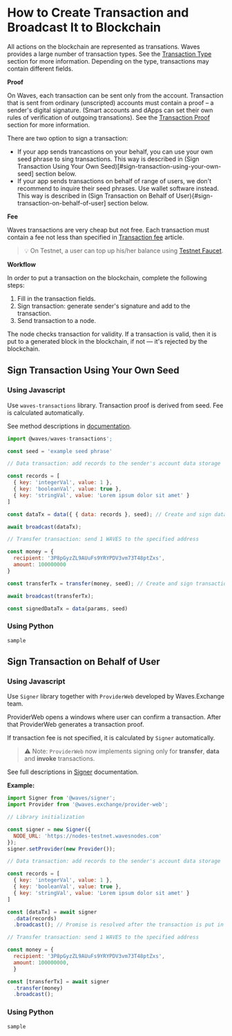 # How to Create Transaction and Broadcast It to Blockchain

All actions on the blockchain are represented as transations. Waves provides a large number of transaction types. See the [Transaction Type](/en/blockchain/transaction-type) section for more information. Depending on the type, transactions may contain different fields.

**Proof**

On Waves, each transaction can be sent only from the account. Transaction that is sent from ordinary (unscripted) accounts must contain a proof – a sender's digital signature. (Smart accounts and dApps can set their own rules of verification of outgoing transations). See the [Transaction Proof](/en/blockchain/transaction/transaction-proof) section for more information.

There are two option to sign a transaction:

* If your app sends trancastions on your behalf, you can use your own seed phrase to sing transactions. This way is described in (Sign Transaction Using Your Own Seed)[#sign-transaction-using-your-own-seed] section below.
* If your app sends transactions on behalf of range of users, we don't recommend to inquire their seed phrases. Use wallet software instead. This way is described in (Sign Transaction on Behalf of User){#sign-transaction-on-behalf-of-user] section below.

**Fee**

Waves transactions are very cheap but not free. Each transaction must contain a fee not less than specified in [Transaction fee](/en/blockchain/transaction/transaction-fee) article.

> :bulb: On Testnet, a user can top up his/her balance using [Testnet Faucet](/en/ecosystem/waves-explorer/account-balance-top-up-in-the-test-network).

**Workflow**

In order to put a transaction on the blockchain, complete the following steps:

1. Fill in the transaction fields.
2. Sign transaction: generate sender's signature and add to the transaction.
3. Send transaction to a node.

The node checks transaction for validity. If a transaction is valid, then it is put to a generated block in the blockchain, if not — it's rejected by the blockchain.

## Sign Transaction Using Your Own Seed

### Using Javascript

Use `waves-transactions` library. Transaction proof is derived from seed. Fee is calculated automatically.

See method descriptions in [documentation](https://wavesplatform.github.io/waves-transactions/index.html).

```js
import @waves/waves-transactions';

const seed = 'example seed phrase'

// Data transaction: add records to the sender's account data storage

const records = [
  { key: 'integerVal', value: 1 },
  { key: 'booleanVal', value: true },
  { key: 'stringVal', value: 'Lorem ipsum dolor sit amet' }
]

const dataTx = data({ { data: records }, seed); // Create and sign data transaction

await broadcast(dataTx);

// Transfer transaction: send 1 WAVES to the specified address

const money = {
  recipient: '3P8pGyzZL9AUuFs9YRYPDV3vm73T48ptZxs',
  amount: 100000000
}

const transferTx = transfer(money, seed); // Create and sign transaction

await broadcast(transferTx);

const signedDataTx = data(params, seed)
```

### Using Python

```
sample
```

## Sign Transaction on Behalf of User

### Using Javascript

Use `Signer` library together with `ProviderWeb` developed by Waves.Exchange team.

ProviderWeb opens a windows where user can confirm a transaction. After that ProviderWeb generates a transaction proof.

If transaction fee is not specified, it is calculated by `Signer` automatically.

> :warning: Note: `ProviderWeb` now implements signing only for **transfer**, **data** and **invoke** transactions.

See full descriptions in [Signer](/en/building-apps/waves-api-and-sdk/client-libraries/signer) documentation.

**Example:**

```js
import Signer from '@waves/signer';
import Provider from '@waves.exchange/provider-web';

// Library initialization

const signer = new Signer({
  NODE_URL: 'https://nodes-testnet.wavesnodes.com'
});
signer.setProvider(new Provider());

// Data transaction: add records to the sender's account data storage

const records = [
  { key: 'integerVal', value: 1 },
  { key: 'booleanVal', value: true },
  { key: 'stringVal', value: 'Lorem ipsum dolor sit amet' }
]

const [dataTx] = await signer
  .data(records)
  .broadcast(); // Promise is resolved after the transaction is put in UTX pool

// Transfer transaction: send 1 WAVES to the specified address

const money = {
  recipient: '3P8pGyzZL9AUuFs9YRYPDV3vm73T48ptZxs',
  amount: 100000000,
  }

const [transferTx] = await signer
  .transfer(money)
  .broadcast();
```

### Using Python

```
sample
```

